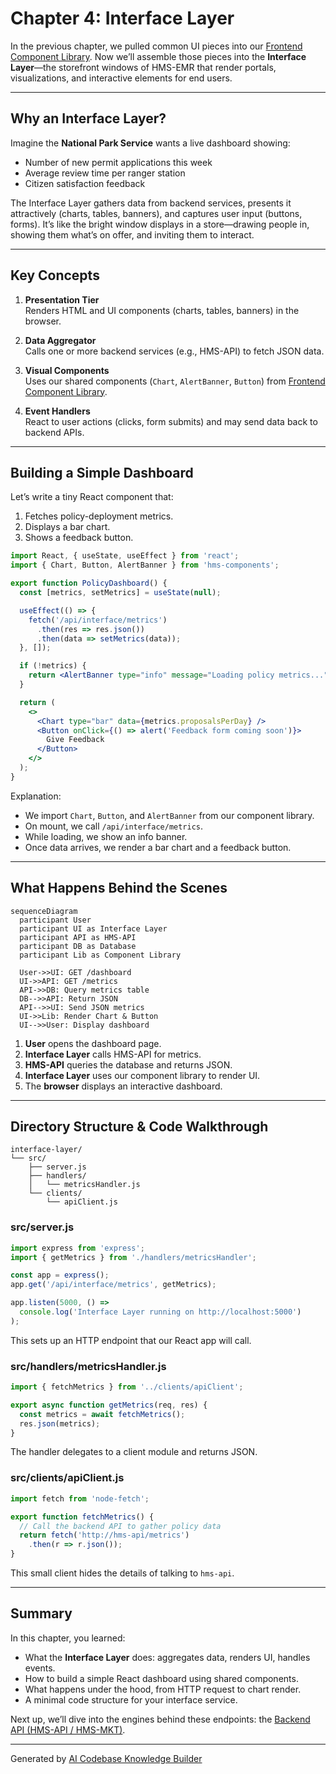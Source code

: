 # Chapter 4: Interface Layer

In the previous chapter, we pulled common UI pieces into our [Frontend Component Library](03_frontend_component_library_.md). Now we’ll assemble those pieces into the **Interface Layer**—the storefront windows of HMS-EMR that render portals, visualizations, and interactive elements for end users.

---

## Why an Interface Layer?

Imagine the **National Park Service** wants a live dashboard showing:
- Number of new permit applications this week
- Average review time per ranger station
- Citizen satisfaction feedback

The Interface Layer gathers data from backend services, presents it attractively (charts, tables, banners), and captures user input (buttons, forms). It’s like the bright window displays in a store—drawing people in, showing them what’s on offer, and inviting them to interact.

---

## Key Concepts

1. **Presentation Tier**  
   Renders HTML and UI components (charts, tables, banners) in the browser.

2. **Data Aggregator**  
   Calls one or more backend services (e.g., HMS-API) to fetch JSON data.

3. **Visual Components**  
   Uses our shared components (`Chart`, `AlertBanner`, `Button`) from [Frontend Component Library](03_frontend_component_library_.md).

4. **Event Handlers**  
   React to user actions (clicks, form submits) and may send data back to backend APIs.

---

## Building a Simple Dashboard

Let’s write a tiny React component that:
1. Fetches policy-deployment metrics.
2. Displays a bar chart.
3. Shows a feedback button.

```jsx
import React, { useState, useEffect } from 'react';
import { Chart, Button, AlertBanner } from 'hms-components';

export function PolicyDashboard() {
  const [metrics, setMetrics] = useState(null);

  useEffect(() => {
    fetch('/api/interface/metrics')
      .then(res => res.json())
      .then(data => setMetrics(data));
  }, []);

  if (!metrics) {
    return <AlertBanner type="info" message="Loading policy metrics..." />;
  }

  return (
    <>
      <Chart type="bar" data={metrics.proposalsPerDay} />
      <Button onClick={() => alert('Feedback form coming soon')}>
        Give Feedback
      </Button>
    </>
  );
}
```

Explanation:
- We import `Chart`, `Button`, and `AlertBanner` from our component library.
- On mount, we call `/api/interface/metrics`.
- While loading, we show an info banner.
- Once data arrives, we render a bar chart and a feedback button.

---

## What Happens Behind the Scenes

```mermaid
sequenceDiagram
  participant User
  participant UI as Interface Layer
  participant API as HMS-API
  participant DB as Database
  participant Lib as Component Library

  User->>UI: GET /dashboard
  UI->>API: GET /metrics
  API->>DB: Query metrics table
  DB-->>API: Return JSON
  API-->>UI: Send JSON metrics
  UI->>Lib: Render Chart & Button
  UI-->>User: Display dashboard
```

1. **User** opens the dashboard page.
2. **Interface Layer** calls HMS-API for metrics.
3. **HMS-API** queries the database and returns JSON.
4. **Interface Layer** uses our component library to render UI.
5. The **browser** displays an interactive dashboard.

---

## Directory Structure & Code Walkthrough

```
interface-layer/
└── src/
    ├── server.js
    ├── handlers/
    │   └── metricsHandler.js
    └── clients/
        └── apiClient.js
```

### src/server.js

```js
import express from 'express';
import { getMetrics } from './handlers/metricsHandler';

const app = express();
app.get('/api/interface/metrics', getMetrics);

app.listen(5000, () =>
  console.log('Interface Layer running on http://localhost:5000')
);
```
This sets up an HTTP endpoint that our React app will call.

### src/handlers/metricsHandler.js

```js
import { fetchMetrics } from '../clients/apiClient';

export async function getMetrics(req, res) {
  const metrics = await fetchMetrics();
  res.json(metrics);
}
```
The handler delegates to a client module and returns JSON.

### src/clients/apiClient.js

```js
import fetch from 'node-fetch';

export function fetchMetrics() {
  // Call the backend API to gather policy data
  return fetch('http://hms-api/metrics')
    .then(r => r.json());
}
```
This small client hides the details of talking to `hms-api`.

---

## Summary

In this chapter, you learned:
- What the **Interface Layer** does: aggregates data, renders UI, handles events.
- How to build a simple React dashboard using shared components.
- What happens under the hood, from HTTP request to chart render.
- A minimal code structure for your interface service.

Next up, we’ll dive into the engines behind these endpoints: the [Backend API (HMS-API / HMS-MKT)](05_backend_api__hms_api___hms_mkt__.md).

---

Generated by [AI Codebase Knowledge Builder](https://github.com/The-Pocket/Tutorial-Codebase-Knowledge)